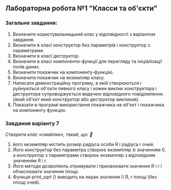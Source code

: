 ## Лабораторна робота №1 "Класси та об'єкти"
### **Загальне завдання:**
1. Визначити користувальницький клас у відповідності з варіантом 
завдання. 
2. Визначити в класі конструктор без параметрів і конструктор з 
параметрами.
3. Визначити в класі деструктор. 
4. Визначити в класі компоненти-функції для перегляду та ініціалізації 
полів даних. 
5. Визначити покажчик на компоненту-функцію. 
6. Визначити покажчик на екземпляр класу. 
7. Написати демонстраційну програму, в якій створюються і руйнуються 
об'єкти певного класу і кожен виклик конструктора і деструктора 
супроводжується видачею відповідного повідомлення. (який об'єкт який 
конструктор або деструктор викликав). 
8. Показати в програмі використання покажчика на об'єкт і покажчика на 
компоненту функцію.

 ### **Завдання варіанту 7**
  _Створити клас «смайлик», такий, що: 🙂_
1. його екземпляр містить розмір радіуса особи R і радіуса r очей.
2. Його конструктор без параметра створює екземпляр зі значенням 0, а 
конструктор з параметрами створює екземпляр з відповідним значенням 
R і r.
3. Його методи дозволяють отримувати і присвоювати значення R і r і 
обчислювати значення площі.
4. Функція print_sqrt () виводить на екран значення її R, r площі (без площі 
очей).
